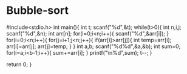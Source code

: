 # Bubble-sort
#include<stdio.h>
           int main(){
    int t;
    scanf("%d",&t);
    while(t>0){
        int n,i,j;
        scanf("%d",&n);
        int arr[n];
        for(i=0;i<n;i++){
            scanf("%d",&arr[i]);
        }
        for(i=0;i<n;i++){
            for(j=i+1;j<n;j++){
                if(arr[i]>arr[j]){
                    int temp=arr[i];
                    arr[i]=arr[j];
                    arr[j]=temp; }
        }
        int a,b;
        scanf("%d%d",&a,&b);
        int sum=0;
        for(i=a;i<b-1;i++){
            sum+=arr[i];
        }
        printf("\n%d",sum);
        t--;
    }
       
return 0;
}
